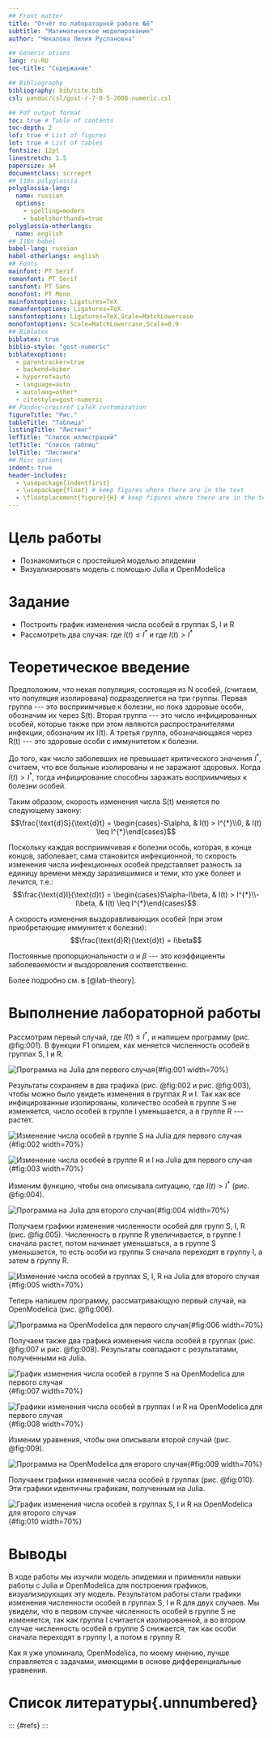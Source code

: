 ```yaml
---
## Front matter
title: "Отчёт по лабораторной работе №6"
subtitle: "Математическое моделирование"
author: "Чекалова Лилия Руслановна"

## Generic otions
lang: ru-RU
toc-title: "Содержание"

## Bibliography
bibliography: bib/cite.bib
csl: pandoc/csl/gost-r-7-0-5-2008-numeric.csl

## Pdf output format
toc: true # Table of contents
toc-depth: 2
lof: true # List of figures
lot: true # List of tables
fontsize: 12pt
linestretch: 1.5
papersize: a4
documentclass: scrreprt
## I18n polyglossia
polyglossia-lang:
  name: russian
  options:
	- spelling=modern
	- babelshorthands=true
polyglossia-otherlangs:
  name: english
## I18n babel
babel-lang: russian
babel-otherlangs: english
## Fonts
mainfont: PT Serif
romanfont: PT Serif
sansfont: PT Sans
monofont: PT Mono
mainfontoptions: Ligatures=TeX
romanfontoptions: Ligatures=TeX
sansfontoptions: Ligatures=TeX,Scale=MatchLowercase
monofontoptions: Scale=MatchLowercase,Scale=0.9
## Biblatex
biblatex: true
biblio-style: "gost-numeric"
biblatexoptions:
  - parentracker=true
  - backend=biber
  - hyperref=auto
  - language=auto
  - autolang=other*
  - citestyle=gost-numeric
## Pandoc-crossref LaTeX customization
figureTitle: "Рис."
tableTitle: "Таблица"
listingTitle: "Листинг"
lofTitle: "Список иллюстраций"
lotTitle: "Список таблиц"
lolTitle: "Листинги"
## Misc options
indent: true
header-includes:
  - \usepackage{indentfirst}
  - \usepackage{float} # keep figures where there are in the text
  - \floatplacement{figure}{H} # keep figures where there are in the text
---
```


# Цель работы

- Познакомиться с простейшей моделью эпидемии
- Визуализировать модель с помощью Julia и OpenModelica

# Задание

- Построить график изменения числа особей в группах S, I и R
- Рассмотреть два случая: где $I(t) \leq I^{*}$  и где $I(t) > I^{*}$

# Теоретическое введение

Предположим, что некая популяция, состоящая из N особей, (считаем, что популяция изолирована) подразделяется на три группы. Первая группа --- это восприимчивые к болезни, но пока здоровые особи, обозначим их через S(t). Вторая группа --- это число инфицированных особей, которые также при этом являются распространителями инфекции, обозначим их I(t). А третья группа, обозначающаяся через R(t) --- это здоровые особи с иммунитетом к болезни.

До того, как число заболевших не превышает критического значения $I^{*}$, считаем, что все больные изолированы и не заражают здоровых. Когда $I(t) > I^{*}$, тогда инфицирование способны заражать восприимчивых к болезни особей.

Таким образом, скорость изменения числа S(t) меняется по следующему закону: $$\frac{\text{d}S}{\text{d}t} = \begin{cases}-S\alpha, & I(t) > I^{*}\\0, & I(t) \leq I^{*}\end{cases}$$

Поскольку каждая восприимчивая к болезни особь, которая, в конце концов, заболевает, сама становится инфекционной, то скорость изменения числа инфекционных особей представляет разность за единицу времени между заразившимися и теми, кто уже болеет и лечится, т.е.: $$\frac{\text{d}I}{\text{d}t} = \begin{cases}S\alpha-I\beta, & I(t) > I^{*}\\-I\beta, & I(t) \leq I^{*}\end{cases}$$

А скорость изменения выздоравливающих особей (при этом приобретающие иммунитет к болезни): $$\frac{\text{d}R}{\text{d}t} = I\beta$$

Постоянные пропорциональности $\alpha$ и $\beta$ --- это коэффициенты заболеваемости и выздоровления соответственно.

Более подробно см. в [@lab-theory].

# Выполнение лабораторной работы

Рассмотрим первый случай, где $I(t) \leq I^{*}$, и напишем программу (рис. @fig:001). В функции F1 опишем, как меняется численность особей в группах S, I и R.

![Программа на Julia для первого случая](image/1.png){#fig:001 width=70%}

Результаты сохраняем в два графика (рис. @fig:002 и рис. @fig:003), чтобы можно было увидеть изменения в группах R и I. Так как все инфицированные изолированы, количество особей в группе S не изменяется, число особей в группе I уменьшается, а в группе R --- растет.

![Изменение числа особей в группе S на Julia для первого случая](image/lab6_1S.png){#fig:002 width=70%}

![Изменение числа особей в группе R и I на Julia для первого случая](image/lab6_1RI.png){#fig:003 width=70%}

Изменим функцию, чтобы она описывала ситуацию, где $I(t) > I^{*}$ (рис. @fig:004).

![Программа на Julia для второго случая](image/2.png){#fig:004 width=70%}

Получаем графики изменения численности особей для групп S, I, R (рис. @fig:005). Численность в группе R увеличивается, в группе I сначала растет, потом начинает уменьшаться, а в группе S уменьшается, то есть особи из группы S сначала переходят в группу I, а затем в группу R.

![Изменение числа особей в группах S, I, R на Julia для второго случая](image/lab6_2.png){#fig:005 width=70%}

Теперь напишем программу, рассматривающую первый случай, на OpenModelica (рис. @fig:006).

![Программа на OpenModelica для первого случая](image/3.png){#fig:006 width=70%}

Получаем также два графика изменения числа особей в группах (рис. @fig:007 и рис. @fig:008). Результаты совпадают с результатами, полученными на Julia.

![График изменения числа особей в группе S на OpenModelica для первого случая](image/lab6_om1S.png){#fig:007 width=70%}

![Графики изменения числа особей в группах I и R на OpenModelica для первого случая](image/lab6_om1IR.png){#fig:008 width=70%}

Изменим уравнения, чтобы они описывали второй случай (рис. @fig:009).

![Программа на OpenModelica для второго случая](image/4.png){#fig:009 width=70%}

Получаем графики изменения числа особей в группах (рис. @fig:010). Эти графики идентичны графикам, полученным на Julia.

![График изменения числа особей в группах S, I и R на OpenModelica для второго случая](image/lab6_om2.png){#fig:010 width=70%}

# Выводы

В ходе работы мы изучили модель эпидемии и применили навыки работы с Julia и OpenModelica для построения графиков, визуализирующих эту модель. Результатом работы стали графики изменения численности особей в группах S, I и R для двух случаев. Мы увидели, что в первом случае численность особей в группе S не изменяется, так как группа I считается изолированной, а во втором случае численность особей в группе S снижается, так как особи сначала переходят в группу I, а потом в группу R. 

Как я уже упоминала, OpenModelica, по моему мнению, лучше справляется с задачами, имеющими в основе дифференциальные уравнения.

# Список литературы{.unnumbered}

::: {#refs}
:::
